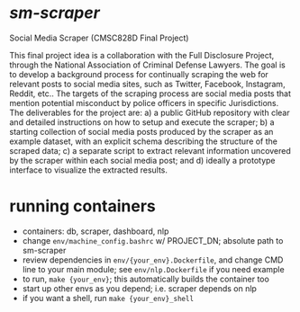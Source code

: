 # _sm-scraper_
Social Media Scraper (CMSC828D Final Project)

This final project idea is a collaboration with the Full Disclosure Project, through the National Association of Criminal Defense Lawyers. The goal is to develop a background process for continually scraping the web for relevant posts to social media sites, such as Twitter, Facebook, Instagram, Reddit, etc.. The targets of the scraping process are social media posts that mention potential misconduct by police officers in specific Jurisdictions. The deliverables for the project are: a) a public GitHub repository with clear and detailed instructions on how to setup and execute the scraper; b) a starting collection of social media posts produced by the scraper as an example dataset, with an explicit schema describing the structure of the scraped data; c) a separate script to extract relevant information uncovered by the scraper within each social media post; and d) ideally a prototype interface to visualize the extracted results.



# running containers
- containers: db, scraper, dashboard, nlp
- change `env/machine_config.bashrc` w/ PROJECT_DN; absolute path to sm-scraper
- review dependencies in `env/{your_env}.Dockerfile`, and change CMD line to your main module; see `env/nlp.Dockerfile` if you need example
- to run, `make {your_env}`; this automatically builds the container too
- start up other envs as you depend; i.e. scraper depends on nlp
- if you want a shell, run `make {your_env}_shell`
